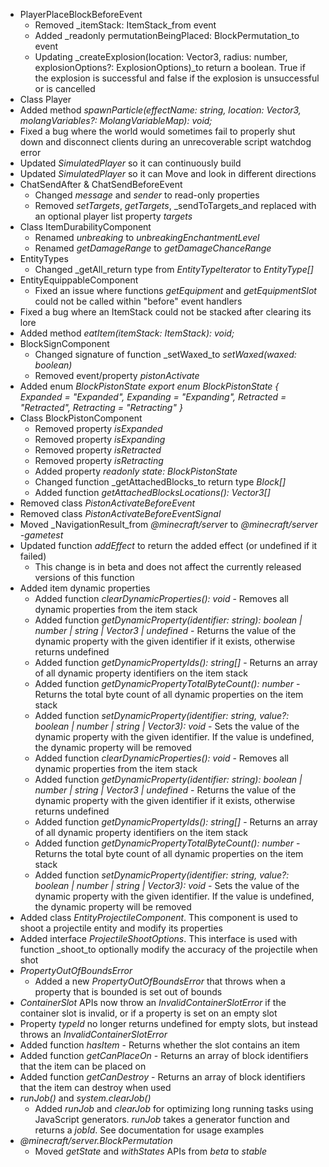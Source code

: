 

-   PlayerPlaceBlockBeforeEvent
    -   Removed _itemStack: ItemStack_from event
    -   Added _readonly permutationBeingPlaced: BlockPermutation_to event
    -   Updating _createExplosion(location: Vector3, radius: number, explosionOptions?: ExplosionOptions)_to return a boolean. True if the explosion is successful and false if the explosion is unsuccessful or is cancelled
-   Class Player
-   Added method _spawnParticle(effectName: string, location: Vector3, molangVariables?: MolangVariableMap): void;_
-   Fixed a bug where the world would sometimes fail to properly shut down and disconnect clients during an unrecoverable script watchdog error
-   Updated _SimulatedPlayer_ so it can continuously build
-   Updated _SimulatedPlayer_ so it can Move and look in different directions
-   ChatSendAfter & ChatSendBeforeEvent
    -   Changed _message_ and _sender_ to read-only properties
    -   Removed _setTargets_, _getTargets_, _sendToTargets_and replaced with an optional player list property _targets_
-   Class ItemDurabilityComponent
    -   Renamed _unbreaking_ to _unbreakingEnchantmentLevel_
    -   Renamed _getDamageRange_ to _getDamageChanceRange_
-   EntityTypes
    -   Changed _getAll_return type from _EntityTypeIterator_ to _EntityType\[\]_
-   EntityEquippableComponent
    -   Fixed an issue where functions _getEquipment_ and _getEquipmentSlot_ could not be called within "before" event handlers
-   Fixed a bug where an ItemStack could not be stacked after clearing its lore
-   Added method _eatItem(itemStack: ItemStack): void;_
-   BlockSignComponent
    -   Changed signature of function _setWaxed_to _setWaxed(waxed: boolean)_
    -   Removed event/property _pistonActivate_
-   Added enum _BlockPistonState export enum BlockPistonState { Expanded = "Expanded", Expanding = "Expanding", Retracted = "Retracted", Retracting = "Retracting" }_
-   Class BlockPistonComponent
    -   Removed property _isExpanded_
    -   Removed property _isExpanding_
    -   Removed property _isRetracted_
    -   Removed property _isRetracting_
    -   Added property _readonly state: BlockPistonState_
    -   Changed function _getAttachedBlocks_to return type _Block\[\]_
    -   Added function _getAttachedBlocksLocations(): Vector3\[\]_
-   Removed class _PistonActivateBeforeEvent_
-   Removed class _PistonActivateBeforeEventSignal_
-   Moved _NavigationResult_from _@minecraft/server_ to _@minecraft/server-gametest_
-   Updated function _addEffect_ to return the added effect (or undefined if it failed)
    -   This change is in beta and does not affect the currently released versions of this function
-   Added item dynamic properties
    -   Added function _clearDynamicProperties(): void_ \- Removes all dynamic properties from the item stack
    -   Added function _getDynamicProperty(identifier: string): boolean | number | string | Vector3 | undefined_ \- Returns the value of the dynamic property with the given identifier if it exists, otherwise returns undefined
    -   Added function _getDynamicPropertyIds(): string\[\]_ \- Returns an array of all dynamic property identifiers on the item stack
    -   Added function _getDynamicPropertyTotalByteCount(): number_ \- Returns the total byte count of all dynamic properties on the item stack
    -   Added function _setDynamicProperty(identifier: string, value?: boolean | number | string | Vector3): void_ \- Sets the value of the dynamic property with the given identifier. If the value is undefined, the dynamic property will be removed
    -   Added function _clearDynamicProperties(): void_ \- Removes all dynamic properties from the item stack
    -   Added function _getDynamicProperty(identifier: string): boolean | number | string | Vector3 | undefined_ \- Returns the value of the dynamic property with the given identifier if it exists, otherwise returns undefined
    -   Added function _getDynamicPropertyIds(): string\[\]_ \- Returns an array of all dynamic property identifiers on the item stack
    -   Added function _getDynamicPropertyTotalByteCount(): number_ \- Returns the total byte count of all dynamic properties on the item stack
    -   Added function _setDynamicProperty(identifier: string, value?: boolean | number | string | Vector3): void_ \- Sets the value of the dynamic property with the given identifier. If the value is undefined, the dynamic property will be removed
-   Added class _EntityProjectileComponent_. This component is used to shoot a projectile entity and modify its properties
-   Added interface _ProjectileShootOptions_. This interface is used with function _shoot_to optionally modify the accuracy of the projectile when shot
-   _PropertyOutOfBoundsError_
    -   Added a new _PropertyOutOfBoundsError_ that throws when a property that is bounded is set out of bounds
-   _ContainerSlot_ APIs now throw an _InvalidContainerSlotError_ if the container slot is invalid, or if a property is set on an empty slot
-   Property _typeId_ no longer returns undefined for empty slots, but instead throws an _InvalidContainerSlotError_
-   Added function _hasItem_ \- Returns whether the slot contains an item
-   Added function _getCanPlaceOn_ \- Returns an array of block identifiers that the item can be placed on
-   Added function _getCanDestroy_ \- Returns an array of block identifiers that the item can destroy when used
-   _runJob()_ and _system.clearJob()_
    -   Added _runJob_ and _clearJob_ for optimizing long running tasks using JavaScript generators. _runJob_ takes a generator function and returns a _jobId_. See documentation for usage examples
-   _@minecraft/server.BlockPermutation_
    -   Moved _getState_ and _withStates_ APIs from _beta_ to _stable_

